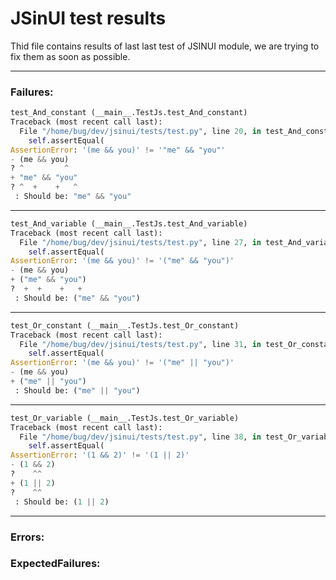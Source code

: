 # JSinUI test results

Thid file contains results of last             last test of JSINUI module, we are trying to            fix them as soon as possible.

------

### Failures: 

``` python
test_And_constant (__main__.TestJs.test_And_constant)
Traceback (most recent call last):
  File "/home/bug/dev/jsinui/tests/test.py", line 20, in test_And_constant
    self.assertEqual(
AssertionError: '(me && you)' != '"me" && "you"'
- (me && you)
? ^         ^
+ "me" && "you"
? ^  +    +   ^
 : Should be: "me" && "you"

```
------------
``` python
test_And_variable (__main__.TestJs.test_And_variable)
Traceback (most recent call last):
  File "/home/bug/dev/jsinui/tests/test.py", line 27, in test_And_variable
    self.assertEqual(
AssertionError: '(me && you)' != '("me" && "you")'
- (me && you)
+ ("me" && "you")
?  +  +    +   +
 : Should be: ("me" && "you")

```
------------
``` python
test_Or_constant (__main__.TestJs.test_Or_constant)
Traceback (most recent call last):
  File "/home/bug/dev/jsinui/tests/test.py", line 31, in test_Or_constant
    self.assertEqual(
AssertionError: '(me && you)' != '("me" || "you")'
- (me && you)
+ ("me" || "you")
 : Should be: ("me" || "you")

```
------------
``` python
test_Or_variable (__main__.TestJs.test_Or_variable)
Traceback (most recent call last):
  File "/home/bug/dev/jsinui/tests/test.py", line 38, in test_Or_variable
    self.assertEqual(
AssertionError: '(1 && 2)' != '(1 || 2)'
- (1 && 2)
?    ^^
+ (1 || 2)
?    ^^
 : Should be: (1 || 2)

```
------------
### Errors:

### ExpectedFailures: 

